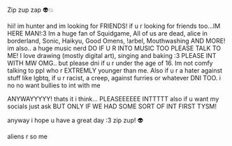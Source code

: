Zip zup zap 👽💥

hii! im hunter and im looking for FRIENDS! if u r looking for friends too...IM HERE MAN!:3 
Im a huge fan of Squidgame, All of us are dead, alice in borderland, Sonic, Haikyu, Good Omens, !arbel, Mouthwashing AND MORE!
im also.. a huge music nerd DO IF U R INTO MUSIC TOO PLEASE TALK TO ME!
I love drawing (mostly digital art), singing and baking :3 
PLEASE INT WITH MW OMG..
but please dni if u r under the age of 16. Im not comfy talking to ppl who r EXTREMLY younger than me. Also if u r a hater against stuff like lgbtq, if u r racist, a creep, against furries or whatever DNI TOO. i no no want bullies to int with me


ANYWAYYYYY! thats it i think... PLEASEEEEEE INTTTTT
also if u want my socials just ask BUT ONLY IF WE HAD SOME SORT OF INT FIRST TYSM!

anyway i hope u have a great day :3 
zip zup! 👽


aliens r so me 

<!---
oneeye0penqx3/oneeye0penqx3 is a ✨ special ✨ repository because its `README.md` (this file) appears on your GitHub profile.
You can click the Preview link to take a look at your changes.
--->
